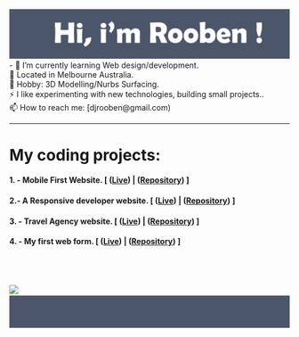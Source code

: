 <img src= "https://github.com/Rooben-s/Rooben-s/blob/main/hero.svg">
- 🌱 I’m currently learning Web design/development.
<br>
🔭 Located in Melbourne Australia.
<br>
💬 Hobby: 3D Modelling/Nurbs Surfacing.
<br>
⚡ I like experimenting with new technologies, building small projects..
<br>
📫 How to reach me: [djrooben@gmail.com)
<hr>

<h1>My coding projects:</h>
    <h4>1. - Mobile First Website. [ (<a href="https://rooben-s.github.io/techdegree-project-2-mobile-first" target="_blank">Live</a>) | (<a href="https://github.com/Rooben-s/techdegree-project-2-mobile-first" target="_blank">Repository</a>) ]</h4>
    <h4>2.- A Responsive developer website. [ (<a href="https://rooben-s.github.io/dev-website/" target="_blank">Live</a>) | (<a href="https://github.com/Rooben-s/dev-website" target="_blank">Repository</a>) ]</h4> 
    <h4>3. - Travel Agency website. [ (<a href="https://rooben-s.github.io/Travel-website/" target="_blank">Live</a>) | (<a href="https://github.com/Rooben-s/Travel-website" target="_blank">Repository</a>) ]</h4> 
    <h4>4. - My first web form. [ (<a href="https://rooben-s.github.io/online-form/" target="_blank">Live</a>) | (<a href="https://github.com/Rooben-s/online-form" target="_blank">Repository</a>) ]</h4> 
    
<br>
<br>
<br>
<img src= "https://github-readme-stats.vercel.app/api?username=rooben-s&show_icons=true&theme=nord">

<img src= "https://github.com/Rooben-s/Rooben-s/blob/main/bottom.svg">
